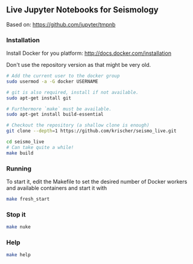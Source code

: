 ## Live Jupyter Notebooks for Seismology

Based on: https://github.com/jupyter/tmpnb

### Installation

Install Docker for you platform: http://docs.docker.com/installation

Don't use the repository version as that might be very old.


```bash
# Add the current user to the docker group
sudo usermod -a -G docker USERNAME

# git is also required, install if not available.
sudo apt-get install git

# Furthermore `make` must be available.
sudo apt-get install build-essential

# Checkout the repository (a shallow clone is enough)
git clone --depth=1 https://github.com/krischer/seismo_live.git

cd seismo_live
# Can take quite a while!
make build
```

### Running

To start it, edit the Makefile to set the desired number of Docker workers and available containers and start it with

```bash
make fresh_start
```

### Stop it

```bash
make nuke
```

### Help

```bash
make help
```

